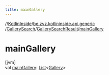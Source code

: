 ```yaml
---
title: mainGallery
---
```

//[KotlinInside](../../../../index.html)/[be.zvz.kotlininside.api.generic](../../index.html)
/[GallerySearch](../index.html)/[GallerySearchResult](index.html)/[mainGallery](main-gallery.html)

# mainGallery

[jvm]\
val [mainGallery](main-gallery.html): [List](https://kotlinlang.org/api/latest/jvm/stdlib/kotlin.collections/-list/index.html)<[Gallery](
../../../be.zvz.kotlininside.api.type/-gallery/index.html)>




